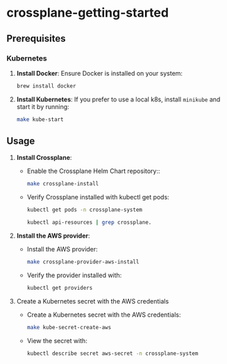 # crossplane-getting-started

## Prerequisites

### Kubernetes

1. **Install Docker**:
   Ensure Docker is installed on your system:

   ```sh
   brew install docker
   ```

2. **Install Kubernetes**:
   If you prefer to use a local k8s, install `minikube` and start it by running:
   ```sh
   make kube-start
   ```

## Usage

1.  **Install Crossplane**:

    - Enable the Crossplane Helm Chart repository::

      ```sh
      make crossplane-install
      ```

    - Verify Crossplane installed with kubectl get pods:

      ```sh
      kubectl get pods -n crossplane-system

      kubectl api-resources | grep crossplane.
      ```

2.  **Install the AWS provider**:

    - Install the AWS provider:

      ```sh
      make crossplane-provider-aws-install
      ```

    - Verify the provider installed with:

      ```sh
      kubectl get providers
      ```

3.  Create a Kubernetes secret with the AWS credentials

    - Create a Kubernetes secret with the AWS credentials:

      ```sh
      make kube-secret-create-aws
      ```

    - View the secret with:

      ```sh
      kubectl describe secret aws-secret -n crossplane-system
      ```
